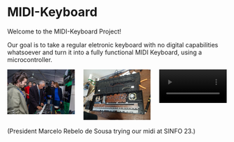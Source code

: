 # MIDI-Keyboard
Welcome to the MIDI-Keyboard Project!

Our goal is to take a regular eletronic keyboard with no digital capabilities whatsoever and turn it into a fully functional MIDI Keyboard, using a microcontroller. 

<!-- <img src="./midi.png" alt="Image" width="300px" /> -->

<div style="display: flex; flex-wrap: wrap; justify-content: center;">
    <div style="flex: 1; margin-right: 10px;">
        <img src="midi.png" alt="Image 1" width="300px">
    </div>
    <div style="flex: 1; margin-left: 10px; margin-right: 10px;">
        <img src="og.png" alt="Image 2" width="300px">
    </div>
    <div style="flex: 1; margin-left: 10px;">
        <video controls width="100%">
            <source src="ItsAlive.mp4" type="video/mp4">
            Your browser does not support the video tag.
        </video>
    </div>
</div>



(President Marcelo Rebelo de Sousa trying our midi at SINFO 23.)

